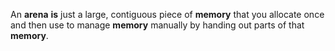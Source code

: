 An **arena** **is** just a large, contiguous piece of **memory** that you allocate once and then use to manage **memory** manually by handing out parts of that **memory**.